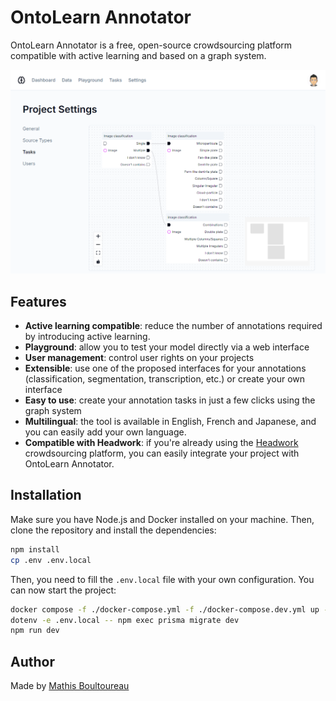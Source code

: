 # OntoLearn Annotator

OntoLearn Annotator is a free, open-source crowdsourcing platform compatible with active learning and based on a graph system.

![Preview of graph system](docs/static/img/screenshot.png)

## Features

- **Active learning compatible**: reduce the number of annotations required by introducing active learning.
- **Playground**: allow you to test your model directly via a web interface
- **User management**: control user rights on your projects
- **Extensible**: use one of the proposed interfaces for your annotations (classification, segmentation, transcription, etc.) or create your own interface
- **Easy to use**: create your annotation tasks in just a few clicks using the graph system
- **Multilingual**: the tool is available in English, French and Japanese, and you can easily add your own language.
- **Compatible with Headwork**: if you're already using the [Headwork](https://headwork.irisa.fr/headwork/) crowdsourcing platform, you can easily integrate your project with OntoLearn Annotator.

## Installation

Make sure you have Node.js and Docker installed on your machine. Then, clone the repository and install the dependencies:

```bash
npm install
cp .env .env.local
```

Then, you need to fill the `.env.local` file with your own configuration. You can now start the project:

```bash
docker compose -f ./docker-compose.yml -f ./docker-compose.dev.yml up -d
dotenv -e .env.local -- npm exec prisma migrate dev
npm run dev
```

## Author

Made by [Mathis Boultoureau](https://github.com/mboultoureau)